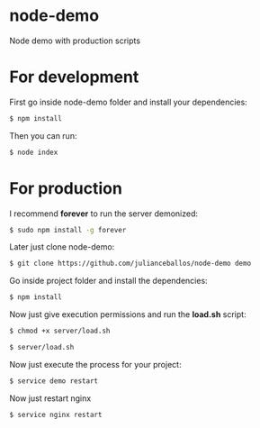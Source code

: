 node-demo
=========

Node demo with production scripts

# For development

First go inside node-demo folder and install your dependencies:

```sh
$ npm install
```

Then you can run:

```sh
$ node index
```

# For production

I recommend **forever** to run the server demonized:

```sh
$ sudo npm install -g forever
```

Later just clone node-demo:

```sh
$ git clone https://github.com/julianceballos/node-demo demo
```

Go inside project folder and install the dependencies:

```sh
$ npm install
```

Now just give execution permissions and run the **load.sh** script:

```sh
$ chmod +x server/load.sh
```

```sh
$ server/load.sh
```

Now just execute the process for your project:

```sh
$ service demo restart
```

Now just restart nginx

```sh
$ service nginx restart
```
